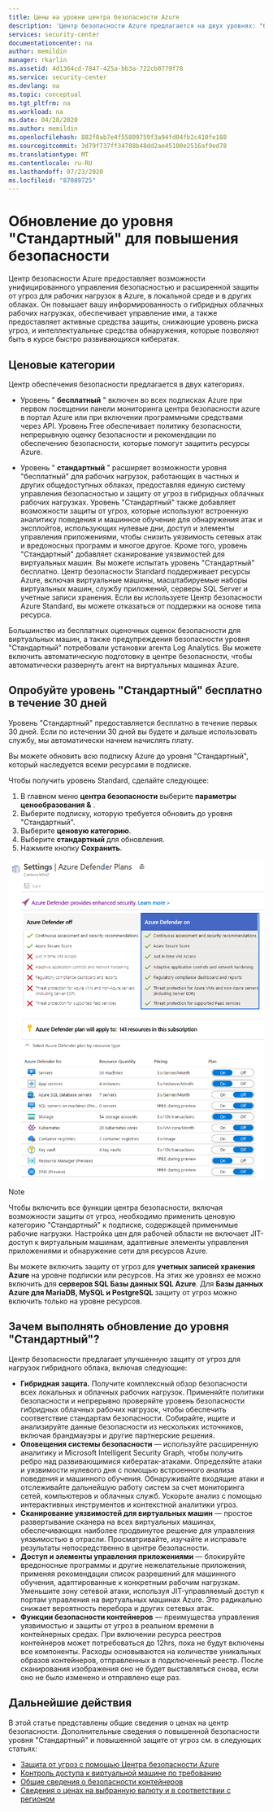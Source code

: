 ```yaml
---
title: Цены на уровни центра безопасности Azure
description: 'Центр безопасности Azure предлагается на двух уровнях: "бесплатный" и "Стандартный". На этой странице показано, как выполнить обновление с Free на Standard.'
services: security-center
documentationcenter: na
author: memildin
manager: rkarlin
ms.assetid: 4d1364cd-7847-425a-bb3a-722cb0779f78
ms.service: security-center
ms.devlang: na
ms.topic: conceptual
ms.tgt_pltfrm: na
ms.workload: na
ms.date: 04/28/2020
ms.author: memildin
ms.openlocfilehash: 882f8ab7e4f55809759f3a94fd04fb2c410fe188
ms.sourcegitcommit: 3d79f737ff34708b48dd2ae45100e2516af9ed78
ms.translationtype: MT
ms.contentlocale: ru-RU
ms.lasthandoff: 07/23/2020
ms.locfileid: "87089725"
---
```

# <a name="upgrade-to-standard-tier-for-enhanced-security"></a>Обновление до уровня "Стандартный" для повышения безопасности

Центр безопасности Azure предоставляет возможности унифицированного управления безопасностью и расширенной защиты от угроз для рабочих нагрузок в Azure, в локальной среде и в других облаках. Он повышает вашу информированность о гибридных облачных рабочих нагрузках, обеспечивает управление ими, а также предоставляет активные средства защиты, снижающие уровень риска угроз, и интеллектуальные средства обнаружения, которые позволяют быть в курсе быстро развивающихся кибератак.

## <a name="pricing-tiers"></a>Ценовые категории
Центр обеспечения безопасности предлагается в двух категориях.

- Уровень " **бесплатный** " включен во всех подписках Azure при первом посещении панели мониторинга центра безопасности azure в портал Azure или при включении программными средствами через API. Уровень Free обеспечивает политику безопасности, непрерывную оценку безопасности и рекомендации по обеспечению безопасности, которые помогут защитить ресурсы Azure.

- Уровень " **стандартный** " расширяет возможности уровня "бесплатный" для рабочих нагрузок, работающих в частных и других общедоступных облаках, предоставляя единую систему управления безопасностью и защиту от угроз в гибридных облачных рабочих нагрузках. Уровень "Стандартный" также добавляет возможности защиты от угроз, которые используют встроенную аналитику поведения и машинное обучение для обнаружения атак и эксплойтов, использующих нулевые дни, доступ и элементы управления приложениями, чтобы снизить уязвимость сетевых атак и вредоносных программ и многое другое. Кроме того, уровень "Стандартный" добавляет сканирование уязвимостей для виртуальных машин. Вы можете испытать уровень "Стандартный" бесплатно. Центр безопасности Standard поддерживает ресурсы Azure, включая виртуальные машины, масштабируемые наборы виртуальных машин, службу приложений, серверы SQL Server и учетные записи хранения. Если вы используете Центр безопасности Azure Standard, вы можете отказаться от поддержки на основе типа ресурса. 

Большинство из бесплатных оценочных оценок безопасности для виртуальных машин, а также предупреждения безопасности уровня "Стандартный" потребовали установки агента Log Analytics. Вы можете включить автоматическую подготовку в центре безопасности, чтобы автоматически развернуть агент на виртуальных машинах Azure.

## <a name="try-standard-tier-free-for-30-days"></a>Опробуйте уровень "Стандартный" бесплатно в течение 30 дней
Уровень "Стандартный" предоставляется бесплатно в течение первых 30 дней. Если по истечении 30 дней вы будете и дальше использовать службу, мы автоматически начнем начислять плату.

Вы можете обновить всю подписку Azure до уровня "Стандартный", который наследуется всеми ресурсами в подписке.

Чтобы получить уровень Standard, сделайте следующее:

1. В главном меню **центра безопасности** выберите **параметры ценообразования &** .
2. Выберите подписку, которую требуется обновить до уровня "Стандартный".
3. Выберите **ценовую категорию**.
4. Выберите **стандартный** для обновления.
5. Нажмите кнопку **Сохранить**.

[![Цены на центр безопасности](media/security-center-pricing/pricing-tier-page.png)](media/security-center-pricing/pricing-tier-page.png#lightbox)

> [!NOTE]
> Чтобы включить все функции центра безопасности, включая возможности защиты от угроз, необходимо применить ценовую категорию "Стандартный" к подписке, содержащей применимые рабочие нагрузки. Настройка цен для рабочей области не включает JIT-доступ к виртуальным машинам, адаптивные элементы управления приложениями и обнаружение сети для ресурсов Azure. 
>
> Вы можете включить защиту от угроз для **учетных записей хранения Azure** на уровне подписки или ресурсов.
> На этих же уровнях ее можно включить для **серверов SQL Базы данных SQL Azure**.
> Для **Базы данных Azure для MariaDB, MySQL и PostgreSQL** защиту от угроз можно включить только на уровне ресурсов.


## <a name="why-upgrade-to-standard"></a>Зачем выполнять обновление до уровня "Стандартный"?
Центр безопасности предлагает улучшенную защиту от угроз для нагрузок гибридного облака, включая следующие:

- **Гибридная защита.** Получите комплексный обзор безопасности всех локальных и облачных рабочих нагрузок. Применяйте политики безопасности и непрерывно проверяйте уровень безопасности гибридных облачных рабочих нагрузок, чтобы обеспечить соответствие стандартам безопасности. Собирайте, ищите и анализируйте данные безопасности из нескольких источников, включая брандмауэры и другие партнерские решения.
- **Оповещения системы безопасности** — используйте расширенную аналитику и Microsoft Intelligent Security Graph, чтобы получить ребро над развивающимися кибератак-атаками. Определяйте атаки и уязвимости нулевого дня с помощью встроенного анализа поведения и машинного обучения. Обнаруживайте входящие атаки и отслеживайте дальнейшую работу систем за счет мониторинга сетей, компьютеров и облачных служб. Ускорьте анализ с помощью интерактивных инструментов и контекстной аналитики угроз.
- **Сканирование уязвимостей для виртуальных машин** — простое развертывание сканера на всех виртуальных машинах, обеспечивающих наиболее продвинутое решение для управления уязвимостью в отрасли. Просматривайте, изучайте и исправьте результаты непосредственно в центре безопасности. 
- **Доступ и элементы управления приложениями** — блокируйте вредоносные программы и другие нежелательные приложения, применяя рекомендации список разрешений для машинного обучения, адаптированные к конкретным рабочим нагрузкам. Уменьшите зону сетевой атаки, используя JIT-управляемый доступ к портам управления на виртуальных машинах Azure. Это радикально снижает вероятность перебора и других сетевых атак.
- **Функции безопасности контейнеров** — преимущества управления уязвимостью и защиты от угроз в реальном времени в контейнерных средах. При включении ресурса реестров контейнеров может потребоваться до 12hrs, пока не будут включены все компоненты. Расходы основываются на количестве уникальных образов контейнеров, отправленных в подключенный реестр. После сканирования изображения оно не будет выставляться снова, если оно не было изменено и отправлено еще раз. 




## <a name="next-steps"></a>Дальнейшие действия
В этой статье представлены общие сведения о ценах на центр безопасности. Дополнительные сведения о повышенной безопасности уровня "Стандартный" и повышенной защите от угроз см. в следующих статьях:

- [Защита от угроз с помощью Центра безопасности Azure](threat-protection.md)
- [Контроль доступа к виртуальной машине по требованию](security-center-just-in-time.md)
- [Общие сведения о безопасности контейнеров](container-security.md)
- [Сведения о ценах на выбранную валюту и в соответствии с регионом](https://azure.microsoft.com/pricing/details/security-center/)